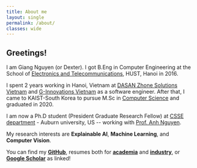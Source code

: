 ```yaml
---
title: About me
layout: single
permalink: /about/
classes: wide
---
```


## Greetings!

I am Giang Nguyen (or Dexter). I got B.Eng in Computer Engineering at the School of [Electronics and Telecommunications](https://set.hust.edu.vn/), HUST, Hanoi in 2016.

I spent 2 years working in Hanoi, Vietnam at [DASAN Zhone Solutions Vietnam](https://dasans.com/vn/about/company/) and [G-Innovations Vietnam](https://ginno.com/) as a software engineer. After that, I came to KAIST-South Korea to pursue M.Sc in [Computer Science](https://cs.kaist.ac.kr/) and graduated in 2020.

I am now a Ph.D student (President Graduate Research Fellow) at [CSSE department](https://www.eng.auburn.edu/comp/) - Auburn university, US -- working with [Prof. Anh Nguyen](https://anhnguyen.me/lab/). 

My research interests are **Explainable AI**, **Machine Learning**, and **Computer Vision**.

You can find my [**GitHub**](https://github.com/giangnguyen2412), resumes both for [**academia**](https://www.dropbox.com/s/oh3hppr4djeup3l/resume_academia.pdf?dl=0) and [**industry**](https://www.dropbox.com/s/kn26qaei59ha7ts/resume_industry.pdf?dl=0), or [**Google Scholar**](https://scholar.google.com/citations?user=l_kfXecAAAAJ&hl=en) as linked!
